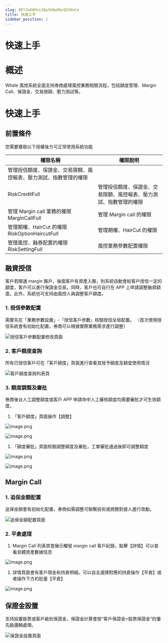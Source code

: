 ```yaml
---
slug: BEYJw66Pei30p3kNwOQcQXtNnCe
title: 快速上手
sidebar_position: 1
---
```



# 快速上手


# 概述


Whale 風控系統全面支持券商處理風控業務相關流程，包括額度管理、Margin Call、保證金、交易限額、壓力測試等。


# 快速上手


## 前置條件


您需要獲取以下授權後方可正常使用系統功能


| 權限名稱                                             | 權限說明                              |
| ------------------------------------------------ | --------------------------------- |
| 管理授信額度、保證金、交易限額、風控報表、壓力測試、指數管理的權限
RiskCreditFull | 管理授信額度、保證金、交易限額、風控報表、壓力測試、指數管理的權限 |
| 管理 Margin call 業務的權限 MarginCallFull                | 管理 Margin call 的權限                  |
| 管理期權、HairCut 的權限 RiskOptionHaircutFull           | 管理期權、HairCut 的權限                   |
| 管理風控、融券配置的權限 RiskSettingFull                     | 風控業務參數配置權限                        |


## 融資授信


客戶若開通 margin 賬戶，後面客戶有資產入賬，則系統自動會給客戶授信一定的額度，客戶可以進行保證金交易。同時，客戶也可自行在 APP 上申請調整融資額度。此外，系統也可支持由風控人員調整客戶額度。


### 1. 授信參數配置


需要先在「業務參數設置」-「授信客戶參數」核驗授信全局配置。
（首次使用授信系統會有初始化配置，券商可以根據實際業務需求進行調整）


![授信客戶參數配置修改頁面](/assets/812adce177643e5bfdcbe39a941fa4b4.png)


### 2. 客戶額度查詢


所有已授信客戶可在「客戶額度」頁面進行查看其授予額度及額度使用情況


![客戶額度查詢列表頁](/assets/bd6494823b76651482c5e66298848d06.png)


### 3. 額度調整及審批


券商後台人工調整額度或客戶 APP 申請命中人工審核額度均需要審批才可生效額度。

1. 「客戶額度」頁面操作【調整】

![image.png](/assets/a949ccf975c20c4fb7251daead3972cb.png)


![image.png](/assets/5715c9583481fb2dfca52064e2242803.png)

1. 「額度審批」頁面核驗調整額度及審批，工單審批通過後即可調整額度

![image.png](/assets/a9d2ac65bdbc25a993f00e7077888404.png)


![image.png](/assets/5b4a803e2a8f5a54d41c108c4ddce950.png)


## Margin Call


### 1. 追保金額配置


追保金額會有初始化配置，券商如需調整可聯繫技術或商務對接人進行改動。


![追保金額配置頁面](/assets/0e27bc36a2a639a8aa11356526e5ceca.png)


### 2. 平倉處理

1. Margin Call 列表頁會展示觸發 margin call 客戶紀錄，點擊【詳情】可以查看具體資產數據信息

![image.png](/assets/00a3b0e59967079bb0dfa5939b0f82c4.png)

1. 詳情頁面會有客戶現金和持倉明細，可以自主選擇對應的持倉操作【平倉】或者操作下方的批量【平倉】

![image.png](/assets/e393647593751966a1d1f6658237fa10.png)


## 保證金設置


支持設置股票或客戶級別保證金，保證金計算會按“客戶保證金>股票保證金”的優先級邏輯處理。


![保證金設置頁面](/assets/c537d997373f435bafd3406816826b7d.png)

